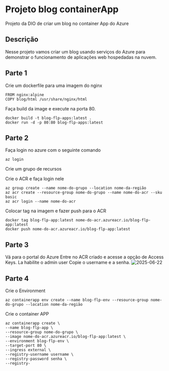 # Projeto blog containerApp
Projeto da DIO de criar um blog no container App do Azure

## Descrição
Nesse projeto vamos criar um blog usando serviços do Azure para demonstrar o funcionamento de aplicações web hospedadas na nuvem.

 ## Parte 1
 Crie um dockerfile para uma imagem do nginx
 
```More actions
FROM nginx:alpine
COPY blog/html /usr/share/nginx/html
```
Faça build da image e execute na porta 80.
```More actions
docker build -t blog-flp-apps:latest .
docker run -d -p 80:80 blog-flp-apps:latest
```
## Parte 2
Faça login no azure com o seguinte comando
```
az login
```
Crie um grupo de recursos

Crie o ACR e faça login nele
```
az group create --name nome-do-grupo --location nome-da-região
az acr create --resource-group nome-do-grupo --name nome-do-acr --sku basic
az acr login --name nome-do-acr
```
Colocar tag na imagem e fazer push para o ACR
```
docker tag blog-flp-app:latest nome-do-acr.azureacr.io/blog-flp-app:latest
docker push nome-do-acr.azureacr.io/blog-flp-app:latest
```
## Parte 3
Vá para o portal do Azure
Entre no ACR criado e acesse a opção de Access Keys.
La habilite o admin user
Copie o username e a senha.
![2025-06-22](https://github.com/user-attachments/assets/5a68d361-df0f-4da8-9ec9-6b9fd65d59b3)

## Parte 4
Crie o Environment
```
az containerapp env create --name blog-flp-env --resource-group nome-do-grupo --location nome-da-região
```
Crie o container APP
```
az containerapp create \
--name blog-flp-app \
--resource-group nome-do-grupo \
--image nome-do-acr.azureacr.io/blog-flp-app:latest \
--environment blog-flp-env \
--target-port 80 \
--ingress external \
--registry-username username \
--registry-password senha \
--registry-
